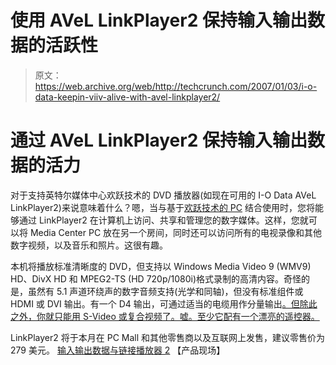 # 使用 AVeL LinkPlayer2 保持输入输出数据的活跃性

> 原文：<https://web.archive.org/web/http://techcrunch.com/2007/01/03/i-o-data-keepin-viiv-alive-with-avel-linkplayer2/>

# 通过 AVeL LinkPlayer2 保持输入输出数据的活力

对于支持英特尔媒体中心欢跃技术的 DVD 播放器(如现在可用的 I-O Data AVeL LinkPlayer2)来说意味着什么？嗯，当与基于[欢跃技术的 PC](https://web.archive.org/web/20201127001245/http://www.intel.com/products/viiv/index.htm) 结合使用时，您将能够通过 LinkPlayer2 在计算机上访问、共享和管理您的数字媒体。这样，您就可以将 Media Center PC 放在另一个房间，同时还可以访问所有的电视录像和其他数字视频，以及音乐和照片。这很有趣。

 本机将播放标准清晰度的 DVD，但支持以 Windows Media Video 9 (WMV9) HD、DivX HD 和 MPEG2-TS (HD 720p/1080i)格式录制的高清内容。奇怪的是，虽然有 5.1 声道环绕声的数字音频支持(光学和同轴)，但没有标准组件或 HDMI 或 DVI 输出。有一个 D4 输出，可通过适当的电缆用作分量输出[。但除此之外，你就只能用 S-Video 或复合视频了。嘘。至少它配有一个漂亮的遥控器。](https://web.archive.org/web/20201127001245/http://www.iodata.com/usa/products/products.php?cat=HNP&sc=AVEL&pId=MA-D4%2FCP05)

LinkPlayer2 将于本月在 PC Mall 和其他零售商以及互联网上发售，建议零售价为 279 美元。
[输入输出数据与链接播放器 2](https://web.archive.org/web/20201127001245/http://www.iodata.com/usa/app/hometheater.php) 【产品现场】